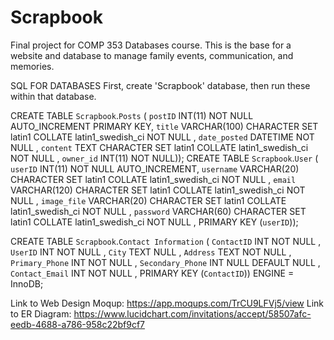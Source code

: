 # Scrapbook
Final project for COMP 353 Databases course. This is the base for a website and database to manage family events, communication, and memories.




SQL FOR DATABASES
First, create 'Scrapbook' database, then run these within that database.

CREATE TABLE `Scrapbook`.`Posts` ( `postID` INT(11) NOT NULL AUTO_INCREMENT PRIMARY KEY, 
                                  `title` VARCHAR(100) CHARACTER SET latin1 COLLATE latin1_swedish_ci NOT NULL , 
                                  `date_posted` DATETIME NOT NULL , 
                                  `content` TEXT CHARACTER SET latin1 COLLATE latin1_swedish_ci NOT NULL , 
                                  `owner_id` INT(11) NOT NULL));
CREATE TABLE `Scrapbook`.`User` ( `userID` INT(11) NOT NULL AUTO_INCREMENT,
                                 `username` VARCHAR(20) CHARACTER SET latin1 COLLATE latin1_swedish_ci NOT NULL ,
                                 `email` VARCHAR(120) CHARACTER SET latin1 COLLATE latin1_swedish_ci NOT NULL , 
                                 `image_file` VARCHAR(20) CHARACTER SET latin1 COLLATE latin1_swedish_ci NOT NULL ,
                                 `password` VARCHAR(60) CHARACTER SET latin1 COLLATE latin1_swedish_ci NOT NULL ,
                                 PRIMARY KEY (`userID`));
                                 
CREATE TABLE `Scrapbook`.`Contact Information` ( `ContactID` INT NOT NULL , `UserID` INT NOT NULL , `City` TEXT NULL ,
                                               `Address` TEXT NOT NULL , `Primary_Phone` INT NOT NULL , `Secondary_Phone` INT                                                 NULL DEFAULT NULL , `Contact_Email` INT NOT NULL , PRIMARY KEY (`ContactID`))                                                 ENGINE = InnoDB;
                                  


Link to Web Design Moqup: https://app.moqups.com/TrCU9LFVj5/view
Link to ER Diagram: https://www.lucidchart.com/invitations/accept/58507afc-eedb-4688-a786-958c22bf9cf7
